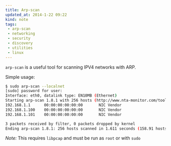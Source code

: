```yaml
---
title: Arp-scan
updated_at: 2014-1-22 09:22
kind: note
tags:
 - arp-scan
 - networking
 - security
 - discovery
 - utilities
 - linux
---
```


`arp-scan` is a useful tool for scanning IPV4 networks with ARP. 

Simple usage: 

```bash
$ sudo arp-scan --localnet
[sudo] password for user: 
Interface: eth0, datalink type: EN10MB (Ethernet)
Starting arp-scan 1.8.1 with 256 hosts (http://www.nta-monitor.com/tools/arp-scan/)
192.168.1.1      00:00:00:00:00:00       NIC Vendor
192.168.1.100    00:00:00:00:00:00       NIC Vendor
192.168.1.101    00:00:00:00:00:00       NIC Vendor

3 packets received by filter, 0 packets dropped by kernel
Ending arp-scan 1.8.1: 256 hosts scanned in 1.611 seconds (158.91 hosts/sec). 3 responded

```

*Note:* This requires `libpcap` and must be run as `root` or with `sudo`
